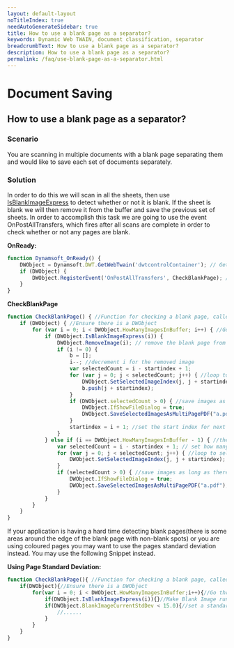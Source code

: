 ```yaml
---
layout: default-layout
noTitleIndex: true
needAutoGenerateSidebar: true
title: How to use a blank page as a separator?
keywords: Dynamic Web TWAIN, document classification, separator
breadcrumbText: How to use a blank page as a separator?
description: How to use a blank page as a separator?
permalink: /faq/use-blank-page-as-a-separator.html
---
```


# Document Saving

## How to use a blank page as a separator?

### Scenario

You are scanning in multiple documents with a blank page separating them and would like to save each set of documents separately.

### Solution

In order to do this we will scan in all the sheets, then use <a href="{{site.info}}api/WebTwain_Buffer.html#isblankimageexpress" target="_blank">IsBlankImageExpress</a> to detect whether or not it is blank. If the sheet is blank we will then remove it from the buffer and save the previous set of sheets. In order to accomplish this task we are going to use the event OnPostAllTransfers, which fires after all scans are complete in order to check whether or not any pages are blank.

**OnReady:**

```javascript
function Dynamsoft_OnReady() { 
    DWObject = Dynamsoft.DWT.GetWebTwain('dwtcontrolContainer'); // Get the Dynamic Web TWAIN object that is embeded in the div with id 'dwtcontrolContainer' 
    if (DWObject) { 
        DWObject.RegisterEvent('OnPostAllTransfers', CheckBlankPage); //Register the OnPostAllTransfers event that will be called after all scanning is complete 
    } 
}
```

**CheckBlankPage**

```javascript
function CheckBlankPage() { //Function for checking a blank page, called when OnPostAllTransfers is triggered
    if (DWObject) { //Ensure there is a DWObject
        for (var i = 0; i < DWObject.HowManyImagesInBuffer; i++) { //Go through each image in the buffer.
            if (DWObject.IsBlankImageExpress(i)) {
                DWObject.RemoveImage(i); // remove the blank page from the buffer.
                if (i != 0) {
                    b = [];
                    i--; //decrement i for the removed image
                    var selectedCount = i - startindex + 1;
                    for (var j = 0; j < selectedCount; j++) { //loop to select all images from previous blank to current
                        DWObject.SetSelectedImageIndex(j, j + startindex);
                        b.push(j + startindex);
                    }
                    if (DWObject.selectedCount > 0) { //save images as long as there are some in the selection
                        DWObject.IfShowFileDialog = true;
                        DWObject.SaveSelectedImagesAsMultiPagePDF("a.pdf"); //PLEASE CHANGE THIS FILE PATH
                    }
                    startindex = i + 1; //set the start index for next search 1 higher than current page
                }
            } else if (i == DWObject.HowManyImagesInBuffer - 1) { //the last few images are not blank
                var selectedCount = i - startindex + 1; // set how many images are selected
                for (var j = 0; j < selectedCount; j++) { //loop to select all images from previous blank to current
                    DWObject.SetSelectedImageIndex(j, j + startindex);
                }
                if (selectedCount > 0) { //save images as long as there are some in the selection
                    DWObject.IfShowFileDialog = true;
                    DWObject.SaveSelectedImagesAsMultiPagePDF("a.pdf"); //PLEASE CHANGE THIS FILE PATH
                }
            }
        }
    }
}
```

If your application is having a hard time detecting blank pages(there is some areas around the edge of the blank page with non-blank spots) or you are using coloured pages you may want to use the pages standard deviation instead. You may use the following Snippet instead. 

**Using Page Standard Deviation:**

```javascript
function CheckBlankPage(){ //Function for checking a blank page, called when OnPostAllTransfers is triggered 
    if(DWObject){//Ensure there is a DWObject 
        for(var i = 0; i < DWObject.HowManyImagesInBuffer;i++){//Go through each image in the buffer. 
            if(DWObject.IsBlankImageExpress(i)){}//Make Blank Image run, but do not use the result 
            if(DWObject.BlankImageCurrentStdDev < 15.0){//set a standard deviation for the program to use
                //......
            } 
        } 
    } 
}
```
